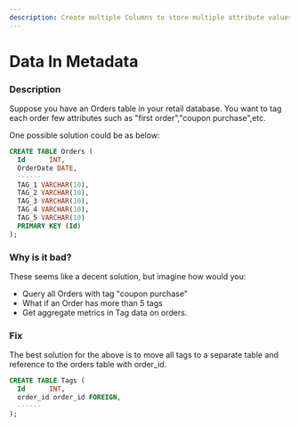 ```yaml
---
description: Create multiple Columns to store multiple attribute values for a key
---
```


# Data In Metadata

### Description

Suppose you have an Orders table in your retail database. You want to tag each order few attributes such as "first order","coupon purchase",etc.

One possible solution could be as below:

```sql
CREATE TABLE Orders (
  Id      INT,
  OrderDate DATE,
  ------
  TAG_1 VARCHAR(10),
  TAG_2 VARCHAR(10),
  TAG_3 VARCHAR(10),
  TAG_4 VARCHAR(10),
  TAG_5 VARCHAR(10)
  PRIMARY KEY (Id)
);
```

### Why is it bad?

These seems like a decent solution, but imagine how would you:

* Query all Orders with tag "coupon purchase"
* What if an Order has more than 5 tags
* Get aggregate metrics in Tag data on orders.

### Fix

The best solution for the above is to move all tags to a separate table and reference to the orders table with order\_id.

```sql
CREATE TABLE Tags (
  Id      INT,
  order_id order_id FOREIGN,
  ------
);
```



